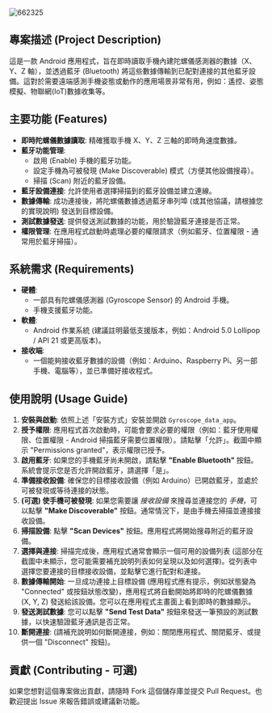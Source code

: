 
![662325](https://github.com/user-attachments/assets/e22e2bb0-50f5-4a19-88e9-dcdadcc5348b)

## 專案描述 (Project Description)

這是一款 Android 應用程式，旨在即時讀取手機內建陀螺儀感測器的數據（X、Y、Z 軸），並透過藍牙 (Bluetooth) 將這些數據傳輸到已配對連接的其他藍牙設備。這對於需要遠端感測手機姿態或動作的應用場景非常有用，例如：遙控、姿態模擬、物聯網(IoT)數據收集等。

## 主要功能 (Features)

* **即時陀螺儀數據讀取**: 精確獲取手機 X、Y、Z 三軸的即時角速度數據。
* **藍牙功能管理**:
    * 啟用 (Enable) 手機的藍牙功能。
    * 設定手機為可被發現 (Make Discoverable) 模式（方便其他設備搜尋）。
    * 掃描 (Scan) 附近的藍牙設備。
* **藍牙設備連接**: 允許使用者選擇掃描到的藍牙設備並建立連線。
* **數據傳輸**: 成功連接後，將陀螺儀數據透過藍牙串列埠 (或其他協議，請根據您的實現說明) 發送到目標設備。
* **測試數據發送**: 提供發送測試數據的功能，用於驗證藍牙連接是否正常。
* **權限管理**: 在應用程式啟動時處理必要的權限請求（例如藍牙、位置權限 - 通常用於藍牙掃描）。

## 系統需求 (Requirements)

* **硬體**:
    * 一部具有陀螺儀感測器 (Gyroscope Sensor) 的 Android 手機。
    * 手機支援藍牙功能。
* **軟體**:
    * Android 作業系統 (建議註明最低支援版本，例如：Android 5.0 Lollipop / API 21 或更高版本)。
* **接收端**:
    * 一個能夠接收藍牙數據的設備（例如：Arduino、Raspberry Pi、另一部手機、電腦等），並已準備好接收程式。

## 使用說明 (Usage Guide)

1.  **安裝與啟動**: 依照上述「安裝方式」安裝並開啟 `Gyroscope_data_app`。
2.  **授予權限**: 應用程式首次啟動時，可能會要求必要的權限（例如：藍牙使用權限、位置權限 - Android 掃描藍牙需要位置權限）。請點擊「允許」。截圖中顯示 "Permissions granted"，表示權限已授予。
3.  **啟用藍牙**: 如果您的手機藍牙尚未開啟，請點擊 **"Enable Bluetooth"** 按鈕。系統會提示您是否允許開啟藍牙，請選擇「是」。
4.  **準備接收設備**: 確保您的目標接收設備（例如 Arduino）已開啟藍牙，並處於可被發現或等待連接的狀態。
5.  **(可選) 使手機可被發現**: 如果您需要讓 *接收設備* 來搜尋並連接您的 *手機*，可以點擊 **"Make Discoverable"** 按鈕。通常情況下，是由手機去掃描並連接接收設備。
6.  **掃描設備**: 點擊 **"Scan Devices"** 按鈕。應用程式將開始搜尋附近的藍牙設備。
7.  **選擇與連接**: 掃描完成後，應用程式通常會顯示一個可用的設備列表 (這部分在截圖中未顯示，您可能需要補充說明列表如何呈現以及如何選擇)。從列表中選擇您要連接的目標接收設備，並點擊它進行配對和連接。
8.  **數據傳輸開始**: 一旦成功連接上目標設備 (應用程式應有提示，例如狀態變為 "Connected" 或按鈕狀態改變)，應用程式將自動開始將即時的陀螺儀數據 (X, Y, Z) 發送給該設備。您可以在應用程式主畫面上看到即時的數據顯示。
9.  **發送測試數據**: 您可以點擊 **"Send Test Data"** 按鈕來發送一筆預設的測試數據，以快速驗證藍牙通訊是否正常。
10. **斷開連接**: (請補充說明如何斷開連接，例如：關閉應用程式、關閉藍牙、或提供一個 "Disconnect" 按鈕)。

## 貢獻 (Contributing - 可選)

如果您想對這個專案做出貢獻，請隨時 Fork 這個儲存庫並提交 Pull Request。也歡迎提出 Issue 來報告錯誤或建議新功能。

